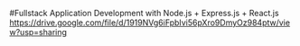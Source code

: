 #Fullstack Application Development with Node.js + Express.js + React.js
https://drive.google.com/file/d/1919NVg6iFpbIvi56pXro9DmyOz984ptw/view?usp=sharing
